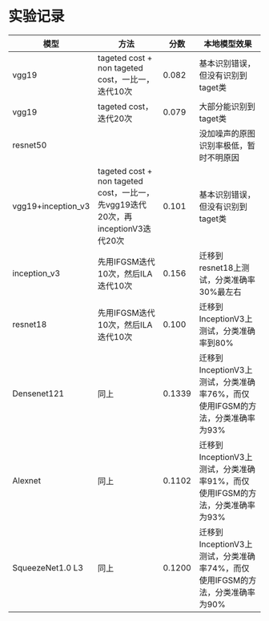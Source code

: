 # 实验记录

| 模型               | 方法                                                         | 分数  | 本地模型效果                           |
| ------------------ | ------------------------------------------------------------ | ----- | -------------------------------------- |
| vgg19              | tageted cost + non tageted cost，一比一，迭代10次            | 0.082 | 基本识别错误，但没有识别到taget类      |
| vgg19              | tageted cost，迭代20次                                       | 0.079 | 大部分能识别到taget类                  |
| resnet50           |                                                              |       | 没加噪声的原图识别率极低，暂时不明原因 |
| vgg19+inception_v3 | tageted cost + non tageted cost，一比一，先vgg19迭代20次，再inceptionV3迭代20次 | 0.101 | 基本识别错误，但没有识别到taget类      |
|inception_v3 | 先用IFGSM迭代10次，然后ILA迭代10次                                     | 0.156| 迁移到resnet18上测试，分类准确率30%最左右|
|resnet18 | 先用IFGSM迭代10次，然后ILA迭代10次                                         | 0.100|迁移到InceptionV3上测试，分类准确率到80%|
|Densenet121         | 同上                                                          |0.1339|迁移到InceptionV3上测试，分类准确率76%，而仅使用IFGSM的方法，分类准确率为93%|
|Alexnet             |同上                                                           | 0.1102 |迁移到InceptionV3上测试，分类准确率91%，而仅使用IFGSM的方法，分类准确率为93%|
|SqueezeNet1.0 L3   | 同上                                                            |0.1200|迁移到InceptionV3上测试，分类准确率74%，而仅使用IFGSM的方法，分类准确率为90%|
